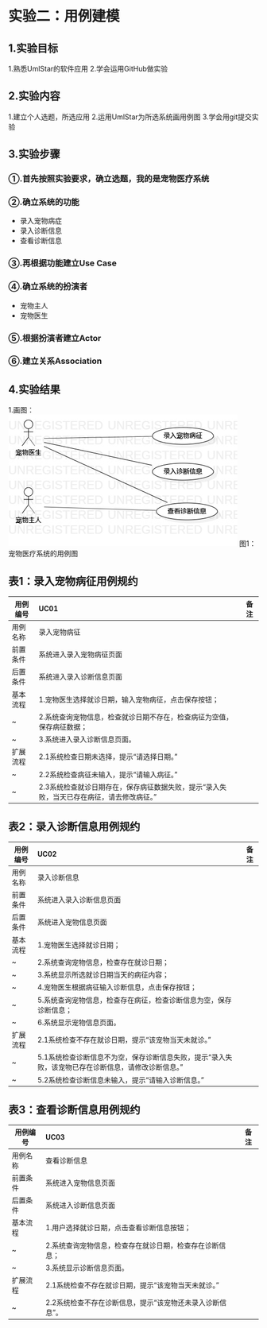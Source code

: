# 实验二：用例建模

## 1.实验目标
1.熟悉UmlStar的软件应用
2.学会运用GitHub做实验

## 2.实验内容
1.建立个人选题，所选应用
2.运用UmlStar为所选系统画用例图
3.学会用git提交实验

## 3.实验步骤
### ①.首先按照实验要求，确立选题，我的是宠物医疗系统
### ②.确立系统的功能
 - 录入宠物病症
 - 录入诊断信息
 - 查看诊断信息
### ③.再根据功能建立Use Case
### ④.确立系统的扮演者
 - 宠物主人
 - 宠物医生
### ⑤.根据扮演者建立Actor
### ⑥.建立关系Association

## 4.实验结果
1.画图：
 ![用例图](./Lab2_UseCaseDiagram.jpg)
 图1：宠物医疗系统的用例图

## 表1：录入宠物病征用例规约  

用例编号  | UC01 | 备注  
-|:-|-  
用例名称  | 录入宠物病征  |   
前置条件  | 系统进入录入宠物病征页面     |
后置条件  | 系统进入录入诊断信息页面     |
基本流程  | 1.宠物医生选择就诊日期，输入宠物病征，点击保存按钮； |   
~| 2.系统查询宠物信息，检查就诊日期不存在，检查病征为空值，保存病征数据；   |   
~| 3.系统进入录入诊断信息页面。   |  
扩展流程 | 2.1系统检查日期未选择，提示“请选择日期。”|
~ | 2.2系统检查病征未输入，提示“请输入病征。”|
~ | 2.3系统检查就诊日期存在，保存病征数据失败，提示“录入失败，当天已存在病征，请去修改病征。” |


## 表2：录入诊断信息用例规约  

用例编号  | UC02 | 备注  
-|:-|-  
用例名称  | 录入诊断信息  |   
前置条件  | 系统进入录入诊断信息页面     | 
后置条件  | 系统进入宠物信息页面     |
基本流程  | 1.宠物医生选择就诊日期；|
~| 2.系统查询宠物信息，检查存在就诊日期；|
~| 3.系统显示所选就诊日期当天的病征内容；|
~| 4.宠物医生根据病征输入诊断信息，点击保存按钮；  |   
~| 5.系统查询宠物信息，检查存在病征，检查诊断信息为空，保存诊断信息；   |   
~| 6.系统显示宠物信息页面。   |  
扩展流程  | 2.1系统检查不存在就诊日期，提示“该宠物当天未就诊。” |
~| 5.1系统检查诊断信息不为空，保存诊断信息失败，提示“录入失败，该宠物已存在诊断信息，请修改诊断信息。”   |
~| 5.2系统检查诊断信息未输入，提示“请输入诊断信息。” |

## 表3：查看诊断信息用例规约  

用例编号  | UC03 | 备注  
-|:-|-  
用例名称  | 查看诊断信息  |   
前置条件  | 系统进入宠物信息页面     | 
后置条件  | 系统进入诊断信息页面     |
基本流程  | 1.用户选择就诊日期，点击查看诊断信息按钮；  |
~| 2.系统查询宠物信息，检查存在就诊日期，检查存在诊断信息；  |   
~| 3.系统显示诊断信息页面。   |
扩展流程  | 2.1系统检查不存在就诊日期，提示“该宠物当天未就诊。”|
~| 2.2系统检查不存在诊断信息，提示“该宠物还未录入诊断信息”。   |
